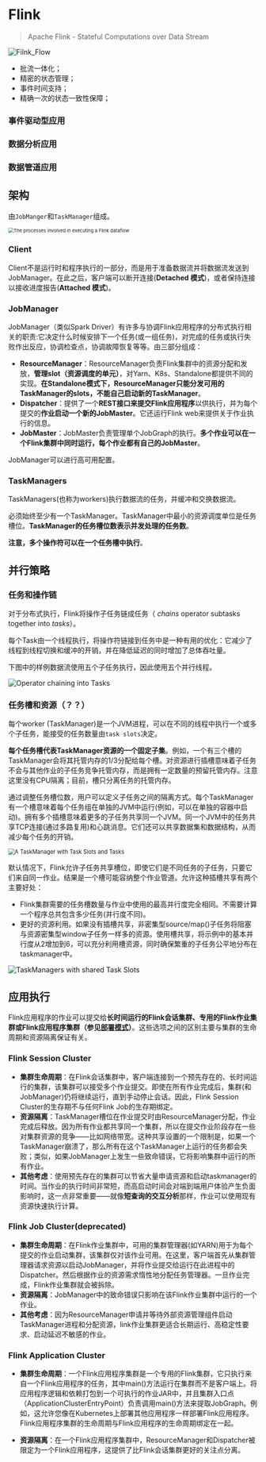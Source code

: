 # Flink

> Apache Flink - Stateful Computations over Data Stream

![Filnk_Flow](./pics/flink-flow.png)

- 批流一体化；
- 精密的状态管理；
- 事件时间支持；
- 精确一次的状态一致性保障；



### 事件驱动型应用



### 数据分析应用



### 数据管道应用



## 架构

由`JobManger`和`TaskManager`组成。

<img src="pics/processes.svg" alt="The processes involved in executing a Flink dataflow" style="zoom:67%;" />

### Client

Client不是运行时和程序执行的一部分，而是用于准备数据流并将数据流发送到JobManager。在此之后，客户端可以断开连接(**Detached 模式**)，或者保持连接以接收进度报告(**Attached 模式**)。

### JobManager 

JobManager（类似Spark Driver）有许多与协调Flink应用程序的分布式执行相关的职责:它决定什么时候安排下一个任务(或一组任务)，对完成的任务或执行失败作出反应，协调检查点，协调故障恢复等等。由三部分组成：

- **ResourceManager**：ResourceManager负责Flink集群中的资源分配和发放，**管理slot（资源调度的单元）**，对Yarn、K8s、Standalone都提供不同的实现。**在Standalone模式下，ResourceManager只能分发可用的TaskManager的slots，不能自己启动新的TaskManager**。
- **Dispatcher**：提供了一个**REST接口来提交Flink应用程序**以供执行，并为每个提交的**作业启动一个新的JobMaster**。它还运行Flink web来提供关于作业执行的信息。
- **JobMaster**：JobMaster负责管理单个JobGraph的执行。**多个作业可以在一个Flink集群中同时运行，每个作业都有自己的JobMaster**。

JobManager可以进行高可用配置。

### TaskManagers

TaskManagers(也称为workers)执行数据流的任务，并缓冲和交换数据流。

必须始终至少有一个TaskManager。TaskManager中最小的资源调度单位是任务槽位。**TaskManager的任务槽位数表示并发处理的任务数**。

**注意，多个操作符可以在一个任务槽中执行**。



## 并行策略

### 任务和操作链

对于分布式执行，Flink将操作子任务链成任务（ *chains* operator subtasks together into *tasks*）。

每个Task由一个线程执行，将操作符链接到任务中是一种有用的优化：它减少了线程到线程切换和缓冲的开销，并在降低延迟的同时增加了总体吞吐量。

下图中的样例数据流使用五个子任务执行，因此使用五个并行线程。

![Operator chaining into Tasks](pics/tasks_chains.svg)

### 任务槽和资源（？？）

每个worker (TaskManager)是一个JVM进程，可以在不同的线程中执行一个或多个子任务，能接受的任务数量由`task slots`决定。

**每个任务槽代表TaskManager资源的一个固定子集**。例如，一个有三个槽的TaskManager会将其托管内存的1/3分配给每个槽。对资源进行插槽意味着子任务不会与其他作业的子任务竞争托管内存，而是拥有一定数量的预留托管内存。注意这里没有CPU隔离；目前，槽只分离任务的托管内存。

通过调整任务槽位数，用户可以定义子任务之间的隔离方式。每个TaskManager有一个槽意味着每个任务组在单独的JVM中运行(例如，可以在单独的容器中启动)。拥有多个插槽意味着更多的子任务共享同一个JVM。同一个JVM中的任务共享TCP连接(通过多路复用)和心跳消息。它们还可以共享数据集和数据结构，从而减少每个任务的开销。

<img src="pics/tasks_slots.svg" alt="A TaskManager with Task Slots and Tasks" style="zoom:80%;" />

默认情况下，Flink允许子任务共享槽位，即使它们是不同任务的子任务，只要它们来自同一作业。结果是一个槽可能容纳整个作业管道。允许这种插槽共享有两个主要好处：

- Flink集群需要的任务槽数量与作业中使用的最高并行度完全相同。不需要计算一个程序总共包含多少任务(并行度不同)。
- 更好的资源利用。如果没有插槽共享，非密集型source/map()子任务将阻塞与资源密集型window子任务一样多的资源。使用槽共享，将示例中的基本并行度从2增加到6，可以充分利用槽资源，同时确保繁重的子任务公平地分布在taskmanager中。

![TaskManagers with shared Task Slots](pics/slot_sharing.svg)

## 应用执行

Flink应用程序的作业可以提交给**长时间运行的Flink会话集群、专用的Flink作业集群或Flink应用程序集群（参见[部署模式](./deployment.md)）**。这些选项之间的区别主要与集群的生命周期和资源隔离保证有关。

### Flink Session Cluster

- **集群生命周期**：在Flink会话集群中，客户端连接到一个预先存在的、长时间运行的集群，该集群可以接受多个作业提交。即使在所有作业完成后，集群(和JobManager)仍将继续运行，直到手动停止会话。因此，Flink Session Cluster的生存期不与任何Flink Job的生存期绑定。
- **资源隔离**：TaskManager槽位在作业提交时由ResourceManager分配，作业完成后释放。因为所有作业都共享同一个集群，所以在提交作业阶段存在一些对集群资源的竞争——比如网络带宽。这种共享设置的一个限制是，如果一个TaskManager崩溃了，那么所有在这个TaskManager上运行的任务都会失败；类似，如果JobManager上发生一些致命错误，它将影响集群中运行的所有作业。
- **其他考虑**：使用预先存在的集群可以节省大量申请资源和启动taskmanager的时间。当作业的执行时间非常短，而高启动时间会对端到端用户体验产生负面影响时，这一点非常重要——就像**短查询的交互分析**那样，作业可以使用现有资源快速执行计算。

### Flink Job Cluster(deprecated)

- **集群生命周期**：在Flink作业集群中，可用的集群管理器(如YARN)用于为每个提交的作业启动集群，该集群仅对该作业可用。在这里，客户端首先从集群管理器请求资源以启动JobManager，并将作业提交给运行在此进程中的Dispatcher。然后根据作业的资源需求惰性地分配任务管理器。一旦作业完成，Flink作业集群就会被拆除。
- **资源隔离**：JobManager中的致命错误只影响在该Flink作业集群中运行的一个作业。
- **其他考虑**：因为ResourceManager申请并等待外部资源管理组件启动TaskManager进程和分配资源，link作业集群更适合长期运行、高稳定性要求、启动延迟不敏感的作业。

### Flink Application Cluster

- **集群生命周期**：一个Flink应用程序集群是一个专用的Flink集群，它只执行来自一个Flink应用程序的任务，其中main()方法运行在集群而不是客户端上。将应用程序逻辑和依赖打包到一个可执行的作业JAR中，并且集群入口点（ApplicationClusterEntryPoint）负责调用main()方法来提取JobGraph。例如，这允许您像在Kubernetes上部署其他应用程序一样部署Flink应用程序。Flink应用程序集群的生命周期与Flink应用程序的生命周期绑定在一起。

- **资源隔离**：在一个Flink应用程序集群中，ResourceManager和Dispatcher被限定为一个Flink应用程序，这提供了比Flink会话集群更好的关注点分离。

  
